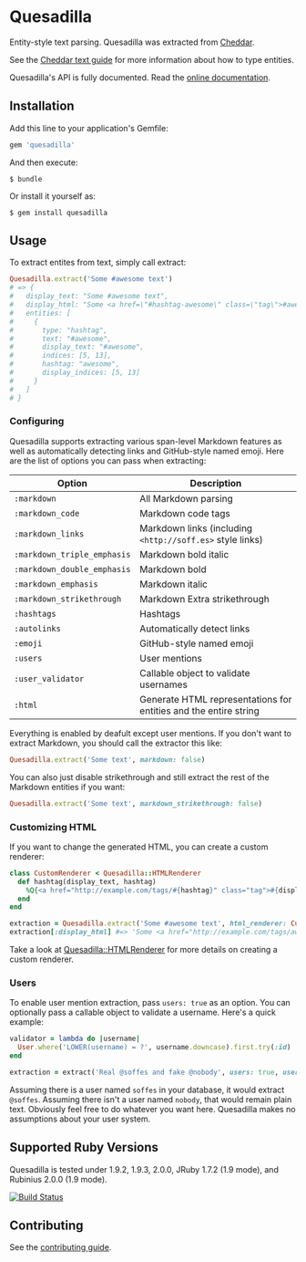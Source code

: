 # Quesadilla

Entity-style text parsing. Quesadilla was extracted from [Cheddar](https://cheddarapp.com).

See the [Cheddar text guide](https://cheddarapp.com/text) for more information about how to type entities.

Quesadilla's API is fully documented. Read the [online documentation](http://rubydoc.info/github/soffes/quesadilla/master/frames).


## Installation

Add this line to your application's Gemfile:

``` ruby
gem 'quesadilla'
```

And then execute:

    $ bundle

Or install it yourself as:

    $ gem install quesadilla


## Usage

To extract entites from text, simply call extract:

``` ruby
Quesadilla.extract('Some #awesome text')
# => {
#   display_text: "Some #awesome text",
#   display_html: "Some <a href=\"#hashtag-awesome\" class=\"tag\">#awesome</a> text",
#   entities: [
#     {
#       type: "hashtag",
#       text: "#awesome",
#       display_text: "#awesome",
#       indices: [5, 13],
#       hashtag: "awesome",
#       display_indices: [5, 13]
#     }
#   ]
# }
```

### Configuring

Quesadilla supports extracting various span-level Markdown features as well as automatically detecting links and GitHub-style named emoji. Here are the list of options you can pass when extracting:

Option                      | Description
----------------------------|-----------------------------------------------------------------
`:markdown`                 | All Markdown parsing
`:markdown_code`            | Markdown code tags
`:markdown_links`           | Markdown links (including `<http://soff.es>` style links)
`:markdown_triple_emphasis` | Markdown bold italic
`:markdown_double_emphasis` | Markdown bold
`:markdown_emphasis`        | Markdown italic
`:markdown_strikethrough`   | Markdown Extra strikethrough
`:hashtags`                 | Hashtags
`:autolinks`                | Automatically detect links
`:emoji`                    | GitHub-style named emoji
`:users`                    | User mentions
`:user_validator`           | Callable object to validate usernames
`:html`                     | Generate HTML representations for entities and the entire string

Everything is enabled by deafult except user mentions. If you don't want to extract Markdown, you should call the extractor this like:

``` ruby
Quesadilla.extract('Some text', markdown: false)
```

You can also just disable strikethrough and still extract the rest of the Markdown entities if you want:

``` ruby
Quesadilla.extract('Some text', markdown_strikethrough: false)
```

### Customizing HTML

If you want to change the generated HTML, you can create a custom renderer:

``` ruby
class CustomRenderer < Quesadilla::HTMLRenderer
  def hashtag(display_text, hashtag)
    %Q{<a href="http://example.com/tags/#{hashtag}" class="tag">#{display_text}</a>}
  end
end

extraction = Quesadilla.extract('Some #awesome text', html_renderer: CustomRenderer)
extraction[:display_html] #=> 'Some <a href="http://example.com/tags/awesome" class="tag">#awesome</a> text'
```

Take a look at [Quesadilla::HTMLRenderer](lib/quesadilla/html_renderer.html) for more details on creating a custom renderer.

### Users

To enable user mention extraction, pass `users: true` as an option. You can optionally pass a callable object to validate a username. Here's a quick example:

``` ruby
validator = lambda do |username|
  User.where('LOWER(username) = ?', username.downcase).first.try(:id)
end

extraction = extract('Real @soffes and fake @nobody', users: true, user_validator: validator)
```

Assuming there is a user named `soffes` in your database, it would extract `@soffes`. Assuming there isn't a user named `nobody`, that would remain plain text. Obviously feel free to do whatever you want here. Quesadilla makes no assumptions about your user system.


## Supported Ruby Versions

Quesadilla is tested under 1.9.2, 1.9.3, 2.0.0, JRuby 1.7.2 (1.9 mode), and Rubinius 2.0.0 (1.9 mode).

[![Build Status](https://travis-ci.org/soffes/quesadilla.png?branch=master)](https://travis-ci.org/soffes/quesadilla)


## Contributing

See the [contributing guide](Contributing.markdown).
